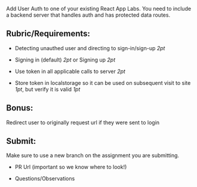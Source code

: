 Add User Auth to one of your existing React App Labs. You need to include a backend server that handles auth and has protected data routes.

## Rubric/Requirements:

* Detecting unauthed user and directing to sign-in/sign-up *2pt*

* Signing in (default) *2pt* or Signing up *2pt*

* Use token in all applicable calls to server *2pt*

* Store token in localstorage so it can be used on subsequent visit to site *1pt*,  but verify it is valid *1pt*

## Bonus:

Redirect user to originally request url if they were sent to login

## Submit:

Make sure to use a new branch on the assignment you are submitting.

* PR Url (important so we know where to look!)

* Questions/Observations